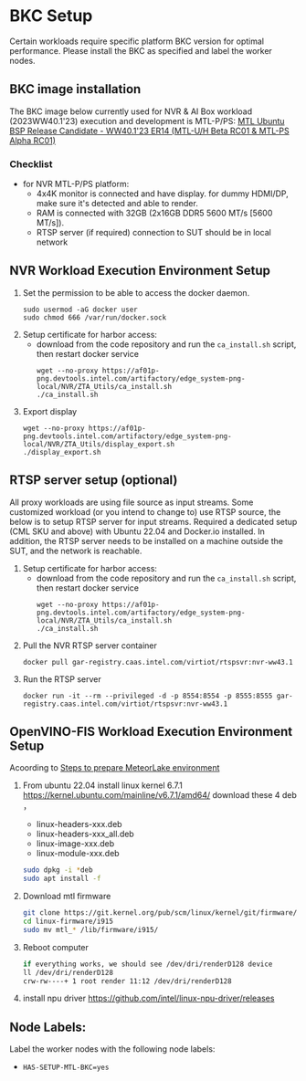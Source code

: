 # BKC Setup

Certain workloads require specific platform BKC version for optimal performance. Please install the BKC as specified and label the worker nodes.

## BKC image installation

The BKC image below currently used for NVR & AI Box workload (2023WW40.1'23) execution and development is MTL-P/PS: [MTL Ubuntu BSP Release Candidate - WW40.1'23 ER14 (MTL-U/H Beta RC01 & MTL-PS Alpha RC01)][MTL-U/H Beta RC01 & MTL-PS Alpha RC01]

### Checklist

- for NVR MTL-P/PS platform:
    - 4x4K monitor is connected and have display. for dummy HDMI/DP, make sure it's detected and able to render.
    - RAM is connected with 32GB (2x16GB DDR5 5600 MT/s [5600 MT/s]).
    - RTSP server (if required) connection to SUT should be in local network

## NVR Workload Execution Environment Setup

1. Set the permission to be able to access the docker daemon.
    ```shell
    sudo usermod -aG docker user
    sudo chmod 666 /var/run/docker.sock
    ```
2. Setup certificate for harbor access:
    - download from the code repository and run the `ca_install.sh` script, then restart docker service
        ```shell
        wget --no-proxy https://af01p-png.devtools.intel.com/artifactory/edge_system-png-local/NVR/ZTA_Utils/ca_install.sh
        ./ca_install.sh
        ```
3. Export display
    ```shell
    wget --no-proxy https://af01p-png.devtools.intel.com/artifactory/edge_system-png-local/NVR/ZTA_Utils/display_export.sh
    ./display_export.sh
    ```

## RTSP server setup (optional)

All proxy workloads are using file source as input streams. Some customized workload (or you intend to change to) use RTSP source, the below is to setup RTSP server for input streams. Required a dedicated setup (CML SKU and above) with Ubuntu 22.04 and Docker.io installed. In addition, the RTSP server needs to be installed on a machine outside the SUT, and the network is reachable.

1. Setup certificate for harbor access:
    - download from the code repository and run the `ca_install.sh` script, then restart docker service
        ```shell
        wget --no-proxy https://af01p-png.devtools.intel.com/artifactory/edge_system-png-local/NVR/ZTA_Utils/ca_install.sh
        ./ca_install.sh
        ```
2. Pull the NVR RTSP server container
    ```shell
    docker pull gar-registry.caas.intel.com/virtiot/rtspsvr:nvr-ww43.1
    ```
3. Run the RTSP server
    ```shell
    docker run -it --rm --privileged -d -p 8554:8554 -p 8555:8555 gar-registry.caas.intel.com/virtiot/rtspsvr:nvr-ww43.1
    ```
## OpenVINO-FIS Workload Execution Environment Setup

Acoording to [Steps to prepare MeteorLake environment](https://github.com/intel-sandbox/bmk_openvino/tree/dev24.04?tab=readme-ov-file#steps-to-prepare-meteorlake-environment)

1. From ubuntu 22.04 install linux kernel 6.7.1
    https://kernel.ubuntu.com/mainline/v6.7.1/amd64/
    download these 4 deb ，
    - linux-headers-xxx.deb
    - linux-headers-xxx_all.deb
    - linux-image-xxx.deb
    - linux-module-xxx.deb
   ```bash
   sudo dpkg -i *deb
   sudo apt install -f
   ```

2. Download mtl firmware
   ```bash
   git clone https://git.kernel.org/pub/scm/linux/kernel/git/firmware/linux-firmware.git/
   cd linux-firmware/i915
   sudo mv mtl_* /lib/firmware/i915/
   ```

3. Reboot computer
   ```bash
   if everything works, we should see /dev/dri/renderD128 device
   ll /dev/dri/renderD128
   crw-rw----+ 1 root render 11:12 /dev/dri/renderD128
   ```

4. install npu driver https://github.com/intel/linux-npu-driver/releases

## Node Labels:

Label the worker nodes with the following node labels:
- `HAS-SETUP-MTL-BKC=yes`


[MTL-U/H Beta RC01 & MTL-PS Alpha RC01]: https://wiki.ith.intel.com/pages/viewpage.action?pageId=3202154828